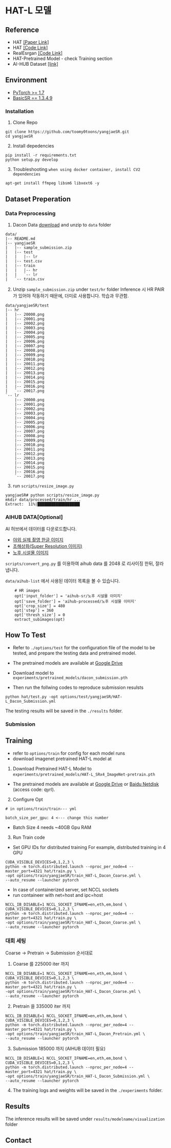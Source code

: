 # HAT-L 모델 


## Reference
- HAT [[Paper Link]](https://arxiv.org/abs/2205.04437)
- HAT [[Code Link]](https://github.com/XPixelGroup/HAT)
- RealEsrgan [[Code Link]](https://github.com/xinntao/Real-ESRGAN)
- HAT-Pretrained Model - check Training section
- AI-HUB Dataset [[link]](https://www.aihub.or.kr/)

## Environment
- [PyTorch >= 1.7](https://pytorch.org/)
- [BasicSR == 1.3.4.9](https://github.com/XPixelGroup/BasicSR/blob/master/INSTALL.md)

### Installation

1. Clone Repo
```
git clone https://github.com/toomy0toons/yangjaeSR.git
cd yangjaeSR
```
2. Install depedencies
```
pip install -r requirements.txt
python setup.py develop
```

3. Troubleshooting
`when using docker container, install CV2 dependencies`
```
apt-get install ffmpeg libsm6 libxext6 -y
```

## Dataset Preperation

### Data Preprocessing


1. Dacon Data [download](https://dacon.io/competitions/official/235977/data) and unzip to `data` folder

```
data/
|-- README.md
|-- yangjaeSR 
|   |-- sample_submission.zip
|   |-- test
|   |   |-- lr
|   |-- test.csv
|   |-- train
|   |   |-- hr
|   |   `-- lr
|   `-- train.csv
```

2. Unzip `sample_submission.zip` under `test/hr` folder
Inference 시 HR PAIR 가 있어야 작동하기 때문에, 더미로 사용합니다. 학습과 무관함.
```
data/yangjaeSR/test
|-- hr
|   |-- 20000.png
|   |-- 20001.png
|   |-- 20002.png
|   |-- 20003.png
|   |-- 20004.png
|   |-- 20005.png
|   |-- 20006.png
|   |-- 20007.png
|   |-- 20008.png
|   |-- 20009.png
|   |-- 20010.png
|   |-- 20011.png
|   |-- 20012.png
|   |-- 20013.png
|   |-- 20014.png
|   |-- 20015.png
|   |-- 20016.png
|   `-- 20017.png
`-- lr
    |-- 20000.png
    |-- 20001.png
    |-- 20002.png
    |-- 20003.png
    |-- 20004.png
    |-- 20005.png
    |-- 20006.png
    |-- 20007.png
    |-- 20008.png
    |-- 20009.png
    |-- 20010.png
    |-- 20011.png
    |-- 20012.png
    |-- 20013.png
    |-- 20014.png
    |-- 20015.png
    |-- 20016.png
    `-- 20017.png
```
3. run `scripts/resize_image.py`
```
yangjaeSR# python scripts/resize_image.py 
mkdir data/processed/train/hr ...
Extract:  11%|██████████████████▌                
```

### AIHUB DATA[Optional]
AI 허브에서 데이터를 다운로드합니다.
- [야외 실제 촬영 한글 이미지](https://www.aihub.or.kr/aihubdata/data/view.do?currMenu=115&topMenu=100&dataSetSn=105)
- [초해상화(Super Resolution 이미지)](https://www.aihub.or.kr/aihubdata/data/view.do?currMenu=115&topMenu=100&dataSetSn=77)
- [노후 시설물 이미지](https://www.aihub.or.kr/aihubdata/data/view.do?currMenu=115&topMenu=100&dataSetSn=166)

`scripts/convert_png.py` 를 이용하여 aihub data 를 2048 로 리사이징 한뒤, 잘라냅니다. 

`data/aihub-list` 에서 사용된 데이터 목록을 볼 수 있습니다.

```
    # HR images
    opt['input_folder'] = 'aihub-sr/노후 시설물 이미지'
    opt['save_folder'] = 'aihub-processed/노후 시설물 이미지'
    opt['crop_size'] = 480
    opt['step'] = 360
    opt['thresh_size'] = 0
    extract_subimages(opt)

```


## How To Test

- Refer to `./options/test` for the configuration file of the model to be tested, and prepare the testing data and pretrained model.  
- The pretrained models are available at
[Google Drive](https://drive.google.com/drive/folders/1kTieuWJGSmmuuOmXiDvKptsuhCywHs-C?usp=sharing)
- Download model to `experiments/pretrained_models/dacon_submission.pth`

- Then run the follwing codes to reproduce submission resulsts
```
python hat/test.py -opt options/test/yangjaeSR/HAT-L_Dacon_Submission.yml
```
The testing results will be saved in the `./results` folder.

### Submission

## Training
- refer to `options/train` for config for each model runs
- download imagenet pretrained HAT-L model at

1. Download Pretrained HAT-L Model to `experiments/pretrained_models/HAT-L_SRx4_ImageNet-pretrain.pth`
- The pretrained models are available at
[Google Drive](https://drive.google.com/drive/folders/1HpmReFfoUqUbnAOQ7rvOeNU3uf_m69w0?usp=sharing) or [Baidu Netdisk](https://pan.baidu.com/s/1u2r4Lc2_EEeQqra2-w85Xg) (access code: qyrl).  

2. Configure Opt
```
# in options/train/train--- yml

batch_size_per_gpu: 4 <--- change this number

```
- Batch Size 4 needs ~40GB Gpu RAM

3. Run Train code
- Set GPU IDs for distributed training
For example, distributed training in 4 GPU

```
CUDA_VISIBLE_DEVICES=0,1,2,3 \
python -m torch.distributed.launch --nproc_per_node=4 --master_port=4321 hat/train.py \
-opt options/train/yangjaeSR/train_HAT-L_Dacon_Coarse.yml \
--auto_resume --launcher pytorch
```
- In case of containerized server, set NCCL sockets
- run containeer with net=host and ipc=host 
```
NCCL_IB_DISABLE=1 NCCL_SOCKET_IFNAME=en,eth,em,bond \
CUDA_VISIBLE_DEVICES=0,1,2,3 \
python -m torch.distributed.launch --nproc_per_node=4 --master_port=4321 hat/train.py \
-opt options/train/yangjaeSR/train_HAT-L_Dacon_Coarse.yml \
--auto_resume --launcher pytorch
```

### 대회 세팅

Coarse -> Pretrain -> Submission 순서대로

1. Coarse 를 225000 iter 까지

```
NCCL_IB_DISABLE=1 NCCL_SOCKET_IFNAME=en,eth,em,bond \
CUDA_VISIBLE_DEVICES=0,1,2,3 \
python -m torch.distributed.launch --nproc_per_node=4 --master_port=4321 hat/train.py \
-opt options/train/yangjaeSR/train_HAT-L_Dacon_Coarse.yml \
--auto_resume --launcher pytorch
```

2. Pretrain 을 335000 iter 까지

```
NCCL_IB_DISABLE=1 NCCL_SOCKET_IFNAME=en,eth,em,bond \
CUDA_VISIBLE_DEVICES=0,1,2,3 \
python -m torch.distributed.launch --nproc_per_node=4 --master_port=4321 hat/train.py \
-opt options/train/yangjaeSR/train_HAT-L_Dacon_Pretrain.yml \
--auto_resume --launcher pytorch
```

3. Submission 185000 까지 (AIHUB 데이터 필요)

```
NCCL_IB_DISABLE=1 NCCL_SOCKET_IFNAME=en,eth,em,bond \
CUDA_VISIBLE_DEVICES=0,1,2,3 \
python -m torch.distributed.launch --nproc_per_node=4 --master_port=4321 hat/train.py \
-opt options/train/yangjaeSR/train_HAT-L_Dacon_Submission.yml \
--auto_resume --launcher pytorch
```

4. The training logs and weights will be saved in the `./experiments` folder.

## Results
The inference results will be saved under `results/modelname/visualization` folder

## Contact
